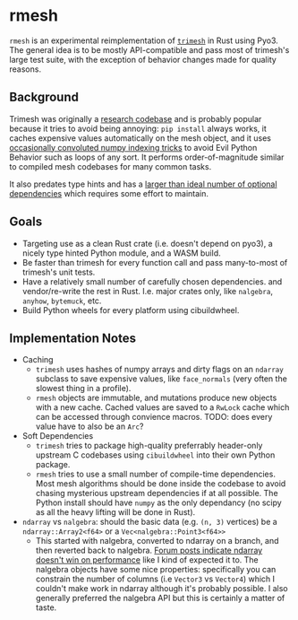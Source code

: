 # rmesh

`rmesh` is an experimental reimplementation of [`trimesh`](https://trimesh.org) in Rust using Pyo3. The general idea is to be mostly API-compatible and pass most of trimesh's large test suite, with the exception of behavior changes made for quality reasons. 

## Background

Trimesh was originally a [research codebase](ifab) and is probably popular because it tries to avoid being annoying: `pip install` always works, it caches expensive values automatically on the mesh object, and it uses [occasionally convoluted numpy indexing tricks]() to avoid Evil Python Behavior such as loops of any sort. It performs order-of-magnitude similar to compiled mesh codebases for many common tasks.

It also predates type hints and has a [larger than ideal number of optional dependencies]() which requires some effort to maintain. 

## Goals
- Targeting use as a clean Rust crate  (i.e. doesn't depend on pyo3), a nicely type hinted Python module, and a WASM build.
- Be faster than trimesh for every function call and pass many-to-most of trimesh's unit tests.
- Have a relatively small number of carefully chosen dependencies.  and vendor/re-write the rest in Rust. I.e. major crates only, like `nalgebra`, `anyhow`, `bytemuck`, etc. 
- Build Python wheels for every platform using cibuildwheel.



## Implementation Notes

- Caching
  - `trimesh` uses hashes of numpy arrays and dirty flags on an `ndarray` subclass to save expensive values, like `face_normals` (very often the slowest thing in a profile).
  - `rmesh` objects are immutable, and mutations produce new objects with a new cache. Cached values are saved to a `RwLock` cache which can be accessed through convience macros. TODO: does every value have to also be an `Arc`?
- Soft Dependencies
  - `trimesh` tries to package high-quality preferrably header-only upstream C codebases using `cibuildwheel` into their own Python package.
  - `rmesh` tries to use a small number of compile-time dependencies. Most mesh algorithms should be done inside the codebase to avoid chasing mysterious upstream dependencies if at all possible. The Python install should have `numpy` as the only dependancy (no scipy as all the heavy lifting will be done in Rust). 
- `ndarray` vs `nalgebra`: should the basic data (e.g. `(n, 3)` vertices) be a `ndarray::Array2<f64>` or a `Vec<nalgebra::Point3<f64>>`
  - This started with nalgebra, converted to ndarray on a branch, and then reverted back to nalgebra. [Forum posts indicate ndarray doesn't win on performance](https://users.rust-lang.org/t/is-it-possible-to-improve-ndarray-performance-vs-nalgebra/94114) like I kind of expected it to. The nalgebra objects have some nice properties: specifically you can constrain the number of columns (i.e `Vector3` vs `Vector4`) which I couldn't make work in ndarray although it's probably possible. I also generally preferred the nalgebra API but this is certainly a matter of taste.
